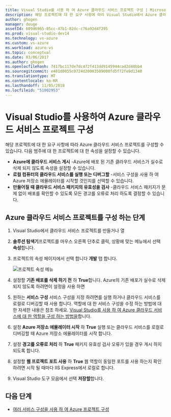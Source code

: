 ```yaml
---
title: Visual Studio를 사용 하 여 Azure 클라우드 서비스 프로젝트 구성 | Microsoft Docs
description: 해당 프로젝트에 대 한 요구 사항에 따라 Visual Studio에서 Azure 클라우드 서비스 프로젝트를 구성 하는 방법에 알아봅니다.
author: ghogen
manager: douge
assetId: 609d6965-05cc-47b1-82dc-c76a92d4f295
ms.prod: visual-studio-dev14
ms.technology: vs-azure
ms.custom: vs-azure
ms.workload: azure-vs
ms.topic: conceptual
ms.date: 03/06/2017
ms.author: ghogen
ms.openlocfilehash: 7417bc117de7dc472f413dd9145944cad2d48bb4
ms.sourcegitcommit: e481d0055c0724d20003509000fd5f72fe9d1340
ms.translationtype: MT
ms.contentlocale: ko-KR
ms.lasthandoff: 11/05/2018
ms.locfileid: "51002953"
---
```

# <a name="configure-an-azure-cloud-service-project-with-visual-studio"></a>Visual Studio를 사용하여 Azure 클라우드 서비스 프로젝트 구성
해당 프로젝트에 대 한 요구 사항에 따라 Azure 클라우드 서비스 프로젝트를 구성할 수 있습니다. 다음 범주에 대 한 프로젝트에 대 한 속성을 설정할 수 있습니다.

- **Azure에 클라우드 서비스 게시** -Azure에 배포 된 기존 클라우드 서비스가 실수로 삭제 되지 않도록 속성을 설정할 수 있습니다.
- **로컬 컴퓨터의 클라우드 서비스를 실행 또는 디버그할** -서비스 구성을 사용 하 여 Azure 저장소 에뮬레이터를 시작할 것인지를 선택할 수 있습니다.
- **만들어질 때 클라우드 서비스 패키지의 유효성을 검사** -클라우드 서비스 패키지가 문제 없이 배포를 확인할 수 있도록 모든 경고를 오류로 처리 하도록 결정할 수 있습니다. 

## <a name="steps-to-configure-an-azure-cloud-service-project"></a>Azure 클라우드 서비스 프로젝트를 구성 하는 단계
1. Visual Studio에서 클라우드 서비스 프로젝트를 만들거나 열

1. **솔루션 탐색기**프로젝트를 마우스 오른쪽 단추로 클릭, 상황에 맞는 메뉴에서 선택 **속성**합니다.
   
1. 프로젝트의 속성 페이지에서 선택 합니다 **개발** 탭 합니다.

    ![프로젝트 속성 메뉴](./media/vs-azure-tools-configuring-an-azure-project/solution-explorer-project-properties-menu.png)

1. 설정할 **기존 배포를 삭제 하기 전** 하 **True**합니다. Azure의 기존 배포가 실수로 삭제 되지 않도록 하려면이 설정을 사용 하면

1. 원하는 **서비스 구성** 서비스 구성을 지정 하려면를 실행 하거나 클라우드 서비스를 로컬로 디버깅할 때 사용 합니다. 역할에 대 한 서비스 구성을 수정 하는 방법에 대 한 자세한 내용은 참조 하세요. [Visual Studio를 사용 하 여 Azure 클라우드 서비스에 대 한 역할을 구성 하는 방법을](./vs-azure-tools-configure-roles-for-cloud-service.md)합니다.

1. 설정 **Azure 저장소 에뮬레이터 시작** 하 **True** 실행 또는 클라우드 서비스를 로컬로 디버깅할 때 Azure 저장소 에뮬레이터를 시작 합니다.

1. 설정 **경고를 오류로 처리** 하 **True** 패키지 유효성 검사 오류가 있을 경우 게시 하지 되도록 합니다.

1. 설정할 **웹 프로젝트 포트 사용** 하 **True** 웹 역할이 동일한 포트를 사용 하는지 확인 하려면 시작 될 때마다 IIS Express에서 로컬로 합니다.

1. Visual Studio 도구 모음에서 선택 **저장할**합니다.

## <a name="next-steps"></a>다음 단계
- [여러 서비스 구성을 사용 하 여 Azure 프로젝트 구성](vs-azure-tools-multiple-services-project-configurations.md)

